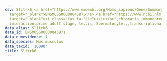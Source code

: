 ```yaml
---
csv: Slitrk6,<a href="https://www.ensembl.org/Homo_sapiens/Gene/Summary?db=core;g=ENSMUSG00000045871"
  target="_blank">ENSMUSG00000045871</a>,<a href="https://www.ncbi.nlm.nih.gov/pubmed/25450459"
  target="_blank"><i class="fas fa-file"></i></a>",chromatin immunoprecipitation assay,direct
  interaction,prime adult stage, testis, Spermatocyte,,,transcriptional regulation,
data_alias: Slitrk6
data_id: ENSMUSG00000045871
data_numevidence: 1
data_species: Mus musculus
data_taxid: '10090'
title: Slitrk6
---
```

